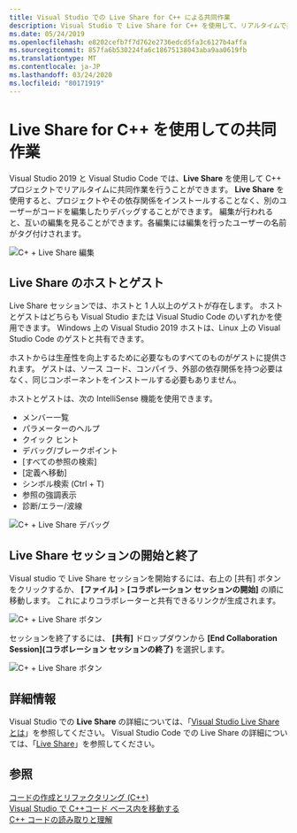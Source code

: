 ```yaml
---
title: Visual Studio での Live Share for C++ による共同作業
description: Visual Studio で Live Share for C++ を使用して、リアルタイムで共同作業とコードの共有を行います。
ms.date: 05/24/2019
ms.openlocfilehash: e8202cefb7f7d762e2736edcd5fa3c6127b4affa
ms.sourcegitcommit: 857fa6b530224fa6c18675138043aba9aa0619fb
ms.translationtype: MT
ms.contentlocale: ja-JP
ms.lasthandoff: 03/24/2020
ms.locfileid: "80171919"
---
```

# <a name="collaborate-using-live-share-for-c"></a>Live Share for C++ を使用しての共同作業

Visual Studio 2019 と Visual Studio Code では、**Live Share** を使用して C++ プロジェクトでリアルタイムに共同作業を行うことができます。 **Live Share** を使用すると、プロジェクトやその依存関係をインストールすることなく、別のユーザーがコードを編集したりデバッグすることができます。 編集が行われると、互いの編集を見ることができます。各編集には編集を行ったユーザーの名前がタグ付けされます。

![C&#43; &#43; Live Share 編集](../ide/media/live-share-edit-cpp.png "Live Share 編集C++")

## <a name="live-share-host-and-guests"></a>Live Share のホストとゲスト

Live Share セッションでは、ホストと 1 人以上のゲストが存在します。 ホストとゲストはどちらも Visual Studio または Visual Studio Code のいずれかを使用できます。 Windows 上の Visual Studio 2019 ホストは、Linux 上の Visual Studio Code のゲストと共有できます。

ホストからは生産性を向上するために必要なものすべてのものがゲストに提供されます。 ゲストは、ソース コード、コンパイラ、外部の依存関係を持つ必要はなく、同じコンポーネントをインストールする必要もありません。

ホストとゲストは、次の IntelliSense 機能を使用できます。

- メンバー一覧
- パラメーターのヘルプ
- クイック ヒント
- デバッグ/ブレークポイント
- [すべての参照の検索]
- [定義へ移動]
- シンボル検索 (Ctrl + T)
- 参照の強調表示
- 診断/エラー/波線

![C&#43; &#43; Live Share デバッグ](../ide/media/live-share-debug-cpp.png "Live Share のデバッグC++")

## <a name="start-and-end-a-live-share-session"></a>Live Share セッションの開始と終了

Visual studio で Live Share セッションを開始するには、右上の [共有] ボタンをクリックするか、 **[ファイル]**  >  **[コラボレーション セッションの開始]** の順に移動します。 これによりコラボレーターと共有できるリンクが生成されます。

![C&#43; &#43; Live Share ボタン](../ide/media/live-share-button-cpp.png "Live Share ボタン")

セッションを終了するには、 **[共有]** ドロップダウンから **[End Collaboration Session]\(コラボレーション セッションの終了\)** を選択します。

![C&#43; &#43; Live Share ボタン](../ide/media/live-share-end-session-cpp.png "Live Share ボタン")

## <a name="for-more-information"></a>詳細情報

Visual Studio での **Live Share** の詳細については、「[Visual Studio Live Share とは](/visualstudio/liveshare/)」を参照してください。 Visual Studio Code での Live Share の詳細については、「[Live Share](https://marketplace.visualstudio.com/items?itemName=ms-vsliveshare.vsliveshare)」を参照してください。

## <a name="see-also"></a>参照

[コードの作成とリファクタリング (C++)](writing-and-refactoring-code-cpp.md)</br>
[Visual Studio で C++コード ベース内を移動する](navigate-code-cpp.md)</br>
[C++ コードの読み取りと理解](read-and-understand-code-cpp.md)</br>
